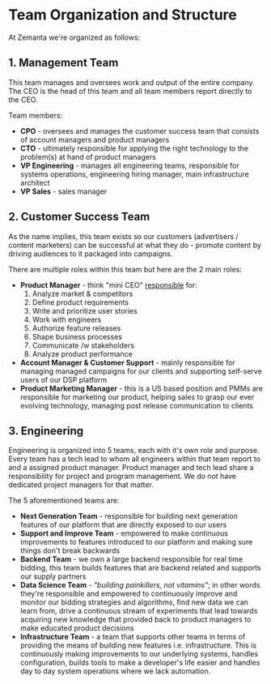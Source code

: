 # Team Organization and Structure

At Zemanta we're organized as follows:

## 1. Management Team

This team manages and oversees work and output of the entire company. The CEO is the head of this team and all team members report directly to the CEO.

Team members:

* **CPO** - oversees and manages the customer success team that consists of account managers and product managers
* **CTO** - ultimately responsible for applying the right technology to the problem(s) at hand of product managers
* **VP Engineering** - manages all engineering teams, responsible for systems operations, engineering hiring manager, main infrastructure architect
* **VP Sales** - sales manager


## 2. Customer Success Team

As the name implies, this team exists so our customers (advertisers / content marketers) can be successful at what they do - promote content by driving audiences to it packaged into campaigns.

There are multiple roles within this team but here are the 2 main roles:

* **Product Manager** - think "mini CEO" [responsible](http://www.restreaming.me/blog/2014/7/10/product-managers-responsibilities-at-zemanta) for:
   1. Analyze market & competitors
   2. Define product requirements
   3. Write and prioritize user stories
   4. Work with engineers
   5. Authorize feature releases
   6. Shape business processes
   7. Communicate /w stakeholders
   8. Analyze product performance
* **Account Manager & Customer Support** - mainly responsible for managing managed campaigns for our clients and supporting self-serve users of our DSP platform
* **Product Marketing Manager** - this is a US based position and PMMs are responsible for marketing our product, helping sales to grasp our ever evolving technology, managing post release communication to clients


## 3. Engineering

Engineering is organized into 5 teams, each with it's own role and purpose. Every team has a tech lead to whom all engineers within that team report to and a assigned product manager. Product manager and tech lead share a responsibility for project and program management. We do not have dedicated project managers for that matter.

The 5 aforementioned teams are:

* **Next Generation Team** - responsible for building next generation features of our platform that are directly exposed to our users
* **Support and Improve Team** - empowered to make continuous improvements to features introduced to our platform and making sure things don't break backwards
* **Backend Team** - we own a large backend responsible for real time bidding, this team builds features that are backend related and supports our supply partners
* **Data Science Team** - *"building painkillers, not vitamins"*; in other words they're responsible and empowered to continuously improve and monitor our bidding strategies and algorithms, find new data we can learn from, drive a continuous stream of experiments that lead towards acquiring new knowledge that provided back to product managers to make educated product decisions
* **Infrastructure Team** - a team that supports other teams in terms of providing the means of building new features i.e. infrastructure. This is continuously making improvements to our underlying systems, handles configuration, builds tools to make a developer's life easier and handles day to day system operations where we lack automation. 
